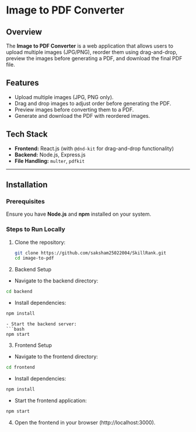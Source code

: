 # Image to PDF Converter

## Overview
The **Image to PDF Converter** is a web application that allows users to upload multiple images (JPG/PNG), reorder them using drag-and-drop, preview the images before generating a PDF, and download the final PDF file.

## Features
- Upload multiple images (JPG, PNG only).
- Drag and drop images to adjust order before generating the PDF.
- Preview images before converting them to a PDF.
- Generate and download the PDF with reordered images.

## Tech Stack
- **Frontend:** React.js (with `@dnd-kit` for drag-and-drop functionality)
- **Backend:** Node.js, Express.js
- **File Handling:** `multer`, `pdfkit`

---

## Installation

### Prerequisites
Ensure you have **Node.js** and **npm** installed on your system.

### Steps to Run Locally
1. Clone the repository:
   ```bash
   git clone https://github.com/saksham25022004/SkillRank.git
   cd image-to-pdf
   ```

2. Backend Setup

- Navigate to the backend directory:
```bash
cd backend
```
- Install dependencies:
```bash
npm install
```
```
- Start the backend server:
```bash
npm start
```
3. Frontend Setup

- Navigate to the frontend directory:
```bash
cd frontend
```
- Install dependencies:
```bash
npm install
```
- Start the frontend application:
```bash
npm start
```
4. Open the frontend in your browser (http://localhost:3000).